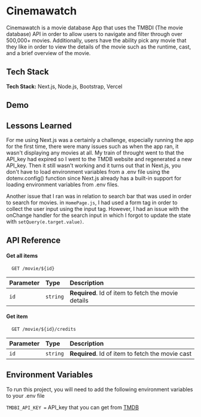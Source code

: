 
# Cinemawatch

Cinemawatch is a movie database App that uses the TMBDI (The movie database) API in order to allow users to navigate and filter through over 500,000+ movies. Additionally, users have the ability pick any movie that they like in order to view the details of the movie such as the runtime, cast, and a brief overview of the movie. 









## Tech Stack

**Tech Stack:** Next.js, Node.js, Bootstrap, Vercel











## Demo


## Lessons Learned

For me using Next.js was a certainly a challenge, especially running the app for the first time, there were many issues such as when the app ran, it wasn't displaying any movies at all. My train of throught went to that the API_key had expired so I went to the TMDB website and regenerated a new API_key. Then it still wasn't working and it turns out that in 
Next.js, you don't have to load environment variables from a .env file using the dotenv.config() function since Next.js already has a built-in support for loading environment variables from .env files. 


Another issue that I ran was in relation to search bar that was used in order to search for movies. in `HomePage.js`, I had used a form tag in order to collect the user input using the input tag. However, I had an issue with the onChange handler for the search input in which I forgot to update the state with `setQuery(e.target.value)`. 



## API Reference

#### Get all items

```http
  GET /movie/${id}
```

| Parameter | Type     | Description                |
| :-------- | :------- | :------------------------- |
| `id` | `string` | **Required**. Id of item to fetch the movie details |

#### Get item

```http
  GET /movie/${id}/credits
```

| Parameter | Type     | Description                       |
| :-------- | :------- | :-------------------------------- |
| `id`      | `string` | **Required**. Id of item to fetch the movie cast |




## Environment Variables

To run this project, you will need to add the following environment variables to your .env file

`TMDBI_API_KEY =` API_key that you can get from [TMDB](https://developer.themoviedb.org/docs/getting-started)


